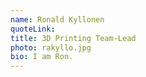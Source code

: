 ```yaml
---
name: Ronald Kyllonen
quoteLink:
title: 3D Printing Team-Lead
photo: rakyllo.jpg
bio: I am Ron.
---
```

